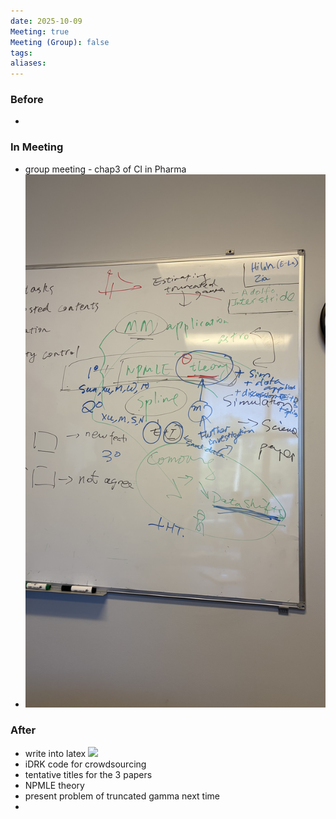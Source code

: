 ```yaml
---
date: 2025-10-09
Meeting: true
Meeting (Group): false
tags: 
aliases:
---
```


### Before
- 

### In Meeting
- group meeting - chap3 of CI in Pharma
- ![](IMG_5822.jpeg)

### After
- write into latex ![](IMG_5502.jpg)
- iDRK code for crowdsourcing
- tentative titles for the 3 papers
- NPMLE theory
- present problem of truncated gamma next time
- 